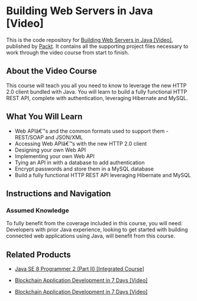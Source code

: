 # Building Web Servers in Java [Video]
This is the code repository for [Building Web Servers in Java [Video]](https://www.packtpub.com/application-development/building-web-servers-java-video?utm_source=github&utm_medium=repository&utm_campaign=9781788627511), published by [Packt](https://www.packtpub.com/?utm_source=github). It contains all the supporting project files necessary to work through the video course from start to finish.
## About the Video Course
This course will teach you all you need to know to leverage the new HTTP 2.0 client bundled with Java. You will learn to build a fully functional HTTP REST API, complete with authentication, leveraging Hibernate and MySQL.

<H2>What You Will Learn</H2>
<DIV class=book-info-will-learn-text>
<UL>
<LI>Web APIâ€™s and the common formats used to support them - REST/SOAP and JSON/XML 
<LI>Accessing Web APIâ€™s with the new HTTP 2.0 client 
<LI>Designing your own Web API 
<LI>Implementing your own Web API 
<LI>Tying an API in with a database to add authentication 
<LI>Encrypt passwords and store them in a MySQL database 
<LI>Build a fully functional HTTP REST API leveraging Hibernate and MySQL </LI></UL></DIV>

## Instructions and Navigation
### Assumed Knowledge
To fully benefit from the coverage included in this course, you will need:<br/>
Developers with prior Java experience, looking to get started with building connected web applications using Java, will benefit from this course.


## Related Products
* [Java SE 8 Programmer 2 (Part II) [Integrated Course]](https://www.packtpub.com/application-development/java-se-8-programmer-2-part-ii-integrated-course?utm_source=github&utm_medium=repository&utm_campaign=9781788297530)

* [Blockchain Application Development in 7 Days [Video]](https://www.packtpub.com/application-development/blockchain-application-development-7-days-video?utm_source=github&utm_medium=repository&utm_campaign=9781789341942)

* [Blockchain Application Development in 7 Days [Video]](https://www.packtpub.com/application-development/blockchain-application-development-7-days-video?utm_source=github&utm_medium=repository&utm_campaign=9781789341942)


